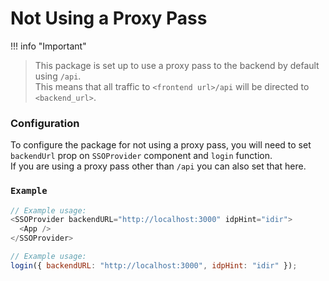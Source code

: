 # Not Using a Proxy Pass

!!! info "Important"
> This package is set up to use a proxy pass to the backend by default using `/api`.  
> This means that all traffic to `<frontend url>/api` will be directed to `<backend_url>`.  

### Configuration
To configure the package for not using a proxy pass, you will need to set `backendUrl` prop on `SSOProvider` component and `login` function.  
If you are using a proxy pass other than `/api` you can also set that here.

### `Example`

```JavaScript
// Example usage:
<SSOProvider backendURL="http://localhost:3000" idpHint="idir">
  <App />
</SSOProvider>

// Example usage: 
login({ backendURL: "http://localhost:3000", idpHint: "idir" });
```

